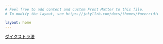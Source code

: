 ```yaml
---
# Feel free to add content and custom Front Matter to this file.
# To modify the layout, see https://jekyllrb.com/docs/themes/#overriding-theme-defaults

layout: home
---
```


[ダイクストラ法](https://harufujimoto.github.io/graph/dijkstra.html)
